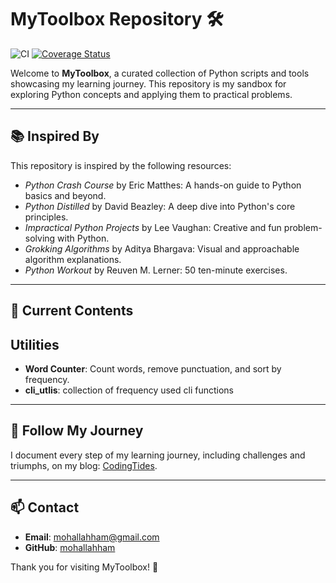 # MyToolbox Repository 🛠️

![CI](https://github.com/mohallahham/mytoolbox/actions/workflows/ci.yml/badge.svg) [![Coverage Status](https://coveralls.io/repos/github/mohallahham/mytoolbox/badge.svg?branch=main)](https://coveralls.io/github/mohallahham/mytoolbox?branch=main)

Welcome to **MyToolbox**, a curated collection of Python scripts and tools showcasing my learning journey. This repository is my sandbox for exploring Python concepts and applying them to practical problems.

---

## 📚 Inspired By

This repository is inspired by the following resources:

- _Python Crash Course_ by Eric Matthes: A hands-on guide to Python basics and beyond.
- _Python Distilled_ by David Beazley: A deep dive into Python's core principles.
- _Impractical Python Projects_ by Lee Vaughan: Creative and fun problem-solving with Python.
- _Grokking Algorithms_ by Aditya Bhargava: Visual and approachable algorithm explanations.
- _Python Workout_ by Reuven M. Lerner: 50 ten-minute exercises.

---

## 🚧 Current Contents

## Utilities

- **Word Counter**: Count words, remove punctuation, and sort by frequency.
- **cli_utlis**: collection of frequency used cli functions

---

## 📝 Follow My Journey

I document every step of my learning journey, including challenges and triumphs, on my blog: [CodingTides](https://codingtides.com).

---

## 📫 Contact

- **Email**: [mohallahham@gmail.com](mailto:moh.allahham@gmail.com)
- **GitHub**: [mohallahham](https://github.com/mohallahham)

Thank you for visiting MyToolbox! 🌟
